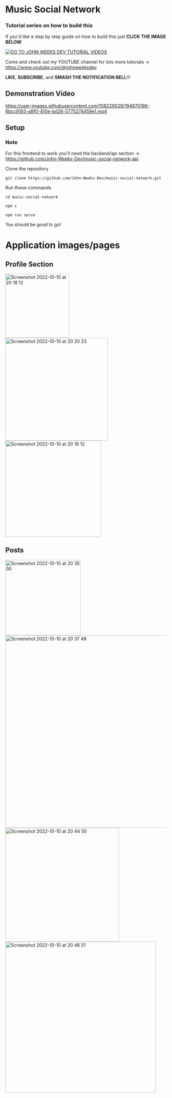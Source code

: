 # Music Social Network

### Tutorial series on how to build this

If you'd like a step by step guide on how to build this just **CLICK THE IMAGE BELOW**

[![GO TO JOHN WEEKS DEV TUTORIAL VIDEOS](https://user-images.githubusercontent.com/108229029/203507483-ff8d6ef8-7e33-4223-a4a6-f9d734dde0f4.jpeg)](https://www.youtube.com/watch?v=35mFhoRb0BQ&list=PL3pX4NAc7vJt_j7S-AefxxefrotByyite)


Come and check out my YOUTUBE channel for lots more tutorials -> https://www.youtube.com/@johnweeksdev

**LIKE**, **SUBSCRIBE**, and **SMASH THE NOTIFICATION BELL**!!!

## Demonstration Video

https://user-images.githubusercontent.com/108229029/194870186-6bcc9183-a8f0-410e-bd26-5775274459e1.mp4

## Setup

### Note
For this frontend to work you'll need the backend/api section -> https://github.com/John-Weeks-Dev/music-social-network-api

Clone the repository
```
git clone https://github.com/John-Weeks-Dev/music-social-network.git
```

Run these commands
```
cd music-social-network

npm i

npm run serve
```

You should be good to go!

# Application images/pages

## Profile Section

<p float="left">
    <img width="200" alt="Screenshot 2022-10-10 at 20 18 12" src="https://user-images.githubusercontent.com/108229029/194875546-c027d538-e63f-4d08-8d05-9867896f9108.png">
    <img width="320" alt="Screenshot 2022-10-10 at 20 20 23" src="https://user-images.githubusercontent.com/108229029/194876302-2e29db71-d3b8-441b-ac38-583e86b2ed21.png">
      <img width="300" alt="Screenshot 2022-10-10 at 20 18 12" src="https://user-images.githubusercontent.com/108229029/194877355-07b8a525-5fad-4a0c-a567-8a31e36c30b9.png">
</p>

## Posts

<p float="left">
    <img width="235" alt="Screenshot 2022-10-10 at 20 35 00" src="https://user-images.githubusercontent.com/108229029/194878840-9195269e-ba34-48a1-8a95-6348dae2ac4f.png">
  <img width="600" alt="Screenshot 2022-10-10 at 20 37 48" src="https://user-images.githubusercontent.com/108229029/194879184-b16c3e5a-3b56-4b21-b404-05384102db02.png">
  <img width="355" alt="Screenshot 2022-10-10 at 20 44 50" src="https://user-images.githubusercontent.com/108229029/194880578-e81751fd-c1c8-4c3a-b269-e4d10ede64af.png">
  <img width="470" alt="Screenshot 2022-10-10 at 20 46 51" src="https://user-images.githubusercontent.com/108229029/194880987-426ca4a4-ac01-4572-b12a-c72c12acec28.png">

</p>


